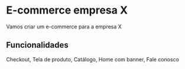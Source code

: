 
# E-commerce empresa X

Vamos criar um e-commerce para a empresa X

## Funcionalidades

Checkout, Tela de produto, Catálogo, Home com banner, Fale conosco
